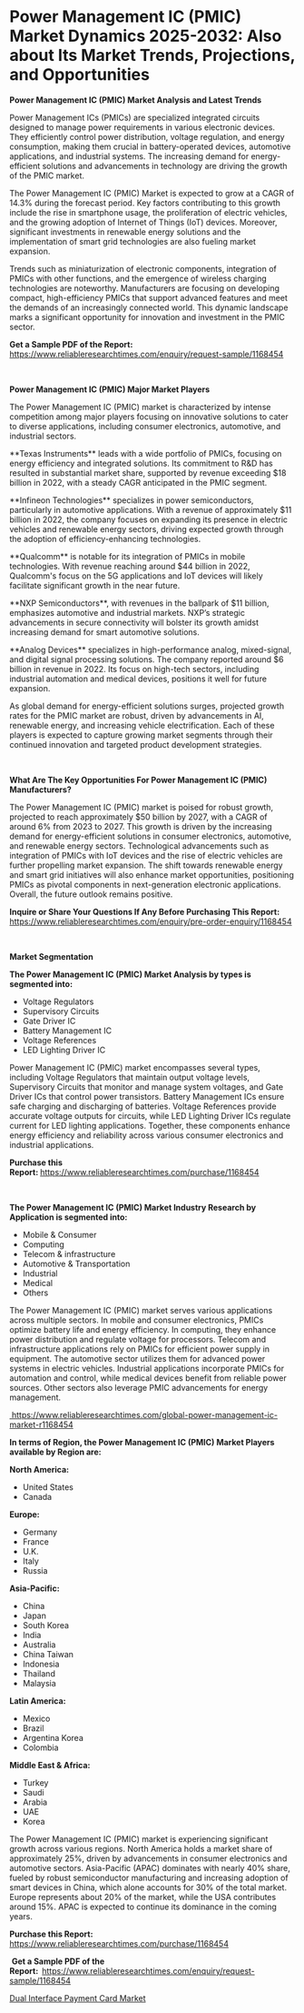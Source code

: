 <p><h1>Power Management IC (PMIC) Market Dynamics 2025-2032: Also about Its Market Trends, Projections, and Opportunities</h1></p><p><strong>Power Management IC (PMIC) Market Analysis and Latest Trends</strong></p>
<p><p>Power Management ICs (PMICs) are specialized integrated circuits designed to manage power requirements in various electronic devices. They efficiently control power distribution, voltage regulation, and energy consumption, making them crucial in battery-operated devices, automotive applications, and industrial systems. The increasing demand for energy-efficient solutions and advancements in technology are driving the growth of the PMIC market.</p><p>The Power Management IC (PMIC) Market is expected to grow at a CAGR of 14.3% during the forecast period. Key factors contributing to this growth include the rise in smartphone usage, the proliferation of electric vehicles, and the growing adoption of Internet of Things (IoT) devices. Moreover, significant investments in renewable energy solutions and the implementation of smart grid technologies are also fueling market expansion. </p><p>Trends such as miniaturization of electronic components, integration of PMICs with other functions, and the emergence of wireless charging technologies are noteworthy. Manufacturers are focusing on developing compact, high-efficiency PMICs that support advanced features and meet the demands of an increasingly connected world. This dynamic landscape marks a significant opportunity for innovation and investment in the PMIC sector.</p></p>
<p><strong>Get a Sample PDF of the Report:&nbsp;</strong> <a href="https://www.reliableresearchtimes.com/enquiry/request-sample/1168454?utm_campaign=2451&utm_medium=2&utm_source=Github&utm_content=ia&utm_term=13022025&utm_id=power-management-ic-pmic">https://www.reliableresearchtimes.com/enquiry/request-sample/1168454</a></p>
<p>&nbsp;</p>
<p><strong>Power Management IC (PMIC) Major Market Players</strong></p>
<p><p>The Power Management IC (PMIC) market is characterized by intense competition among major players focusing on innovative solutions to cater to diverse applications, including consumer electronics, automotive, and industrial sectors.</p><p>**Texas Instruments** leads with a wide portfolio of PMICs, focusing on energy efficiency and integrated solutions. Its commitment to R&D has resulted in substantial market share, supported by revenue exceeding $18 billion in 2022, with a steady CAGR anticipated in the PMIC segment.</p><p>**Infineon Technologies** specializes in power semiconductors, particularly in automotive applications. With a revenue of approximately $11 billion in 2022, the company focuses on expanding its presence in electric vehicles and renewable energy sectors, driving expected growth through the adoption of efficiency-enhancing technologies.</p><p>**Qualcomm** is notable for its integration of PMICs in mobile technologies. With revenue reaching around $44 billion in 2022, Qualcomm's focus on the 5G applications and IoT devices will likely facilitate significant growth in the near future.</p><p>**NXP Semiconductors**, with revenues in the ballpark of $11 billion, emphasizes automotive and industrial markets. NXP’s strategic advancements in secure connectivity will bolster its growth amidst increasing demand for smart automotive solutions.</p><p>**Analog Devices** specializes in high-performance analog, mixed-signal, and digital signal processing solutions. The company reported around $6 billion in revenue in 2022. Its focus on high-tech sectors, including industrial automation and medical devices, positions it well for future expansion.</p><p>As global demand for energy-efficient solutions surges, projected growth rates for the PMIC market are robust, driven by advancements in AI, renewable energy, and increasing vehicle electrification. Each of these players is expected to capture growing market segments through their continued innovation and targeted product development strategies.</p></p>
<p>&nbsp;</p>
<p><strong>What Are The Key Opportunities For Power Management IC (PMIC) Manufacturers?</strong></p>
<p><p>The Power Management IC (PMIC) market is poised for robust growth, projected to reach approximately $50 billion by 2027, with a CAGR of around 6% from 2023 to 2027. This growth is driven by the increasing demand for energy-efficient solutions in consumer electronics, automotive, and renewable energy sectors. Technological advancements such as integration of PMICs with IoT devices and the rise of electric vehicles are further propelling market expansion. The shift towards renewable energy and smart grid initiatives will also enhance market opportunities, positioning PMICs as pivotal components in next-generation electronic applications. Overall, the future outlook remains positive.</p></p>
<p><strong>Inquire or Share Your Questions If Any Before Purchasing This Report:</strong> <a href="https://www.reliableresearchtimes.com/enquiry/pre-order-enquiry/1168454?utm_campaign=2451&utm_medium=2&utm_source=Github&utm_content=ia&utm_term=13022025&utm_id=power-management-ic-pmic">https://www.reliableresearchtimes.com/enquiry/pre-order-enquiry/1168454</a></p>
<p>&nbsp;</p>
<p><strong>Market Segmentation</strong></p>
<p><strong>The Power Management IC (PMIC) Market Analysis by types is segmented into:</strong></p>
<p><ul><li>Voltage Regulators</li><li>Supervisory Circuits</li><li>Gate Driver IC</li><li>Battery Management IC</li><li>Voltage References</li><li>LED Lighting Driver IC</li></ul></p>
<p><p>Power Management IC (PMIC) market encompasses several types, including Voltage Regulators that maintain output voltage levels, Supervisory Circuits that monitor and manage system voltages, and Gate Driver ICs that control power transistors. Battery Management ICs ensure safe charging and discharging of batteries. Voltage References provide accurate voltage outputs for circuits, while LED Lighting Driver ICs regulate current for LED lighting applications. Together, these components enhance energy efficiency and reliability across various consumer electronics and industrial applications.</p></p>
<p><strong>Purchase this Report:&nbsp;</strong><a href="https://www.reliableresearchtimes.com/purchase/1168454?utm_campaign=2451&utm_medium=2&utm_source=Github&utm_content=ia&utm_term=13022025&utm_id=power-management-ic-pmic">https://www.reliableresearchtimes.com/purchase/1168454</a></p>
<p>&nbsp;</p>
<p><strong>The Power Management IC (PMIC) Market Industry Research by Application is segmented into:</strong></p>
<p><ul><li>Mobile & Consumer</li><li>Computing</li><li>Telecom & infrastructure</li><li>Automotive & Transportation</li><li>Industrial</li><li>Medical</li><li>Others</li></ul></p>
<p><p>The Power Management IC (PMIC) market serves various applications across multiple sectors. In mobile and consumer electronics, PMICs optimize battery life and energy efficiency. In computing, they enhance power distribution and regulate voltage for processors. Telecom and infrastructure applications rely on PMICs for efficient power supply in equipment. The automotive sector utilizes them for advanced power systems in electric vehicles. Industrial applications incorporate PMICs for automation and control, while medical devices benefit from reliable power sources. Other sectors also leverage PMIC advancements for energy management.</p></p>
<p><a href="https://www.reliableresearchtimes.com/global-power-management-ic-market-r1168454?utm_campaign=2451&utm_medium=2&utm_source=Github&utm_content=ia&utm_term=13022025&utm_id=power-management-ic-pmic">&nbsp;https://www.reliableresearchtimes.com/global-power-management-ic-market-r1168454</a></p>
<p><strong>In terms of Region, the Power Management IC (PMIC) Market Players available by Region are:</strong></p>
<p>
    <p> <strong> North America: </strong>
        <ul>
            <li>United States</li>
            <li>Canada</li>
        </ul>
        </p> 
    <p> <strong> Europe: </strong>
        <ul>
            <li>Germany</li>
            <li>France</li>
            <li>U.K.</li>
            <li>Italy</li>
            <li>Russia</li>
        </ul>
        </p> 
    <p> <strong> Asia-Pacific: </strong>
        <ul>
            <li>China</li>
            <li>Japan</li>
            <li>South Korea</li>
            <li>India</li>
            <li>Australia</li>
            <li>China Taiwan</li>
            <li>Indonesia</li>
            <li>Thailand</li>
            <li>Malaysia</li>
        </ul>
        </p> 
    <p> <strong> Latin America: </strong>
        <ul>
            <li>Mexico</li>
            <li>Brazil</li>
            <li>Argentina Korea</li>
            <li>Colombia</li>
        </ul>
        </p> 
    <p> <strong> Middle East & Africa: </strong>
        <ul>
            <li>Turkey</li>
            <li>Saudi</li>
            <li>Arabia</li>
            <li>UAE</li>
            <li>Korea</li>
        </ul>
    </p>
    </p>
<p><p>The Power Management IC (PMIC) market is experiencing significant growth across various regions. North America holds a market share of approximately 25%, driven by advancements in consumer electronics and automotive sectors. Asia-Pacific (APAC) dominates with nearly 40% share, fueled by robust semiconductor manufacturing and increasing adoption of smart devices in China, which alone accounts for 30% of the total market. Europe represents about 20% of the market, while the USA contributes around 15%. APAC is expected to continue its dominance in the coming years.</p></p>
<p><strong>Purchase this Report: </strong><a href="https://www.reliableresearchtimes.com/purchase/1168454?utm_campaign=2451&utm_medium=2&utm_source=Github&utm_content=ia&utm_term=13022025&utm_id=power-management-ic-pmic">https://www.reliableresearchtimes.com/purchase/1168454</a></p>
<p>&nbsp;<strong>Get a Sample PDF of the Report:&nbsp;&nbsp;</strong><a href="https://www.reliableresearchtimes.com/enquiry/request-sample/1168454?utm_campaign=2451&utm_medium=2&utm_source=Github&utm_content=ia&utm_term=13022025&utm_id=power-management-ic-pmic">https://www.reliableresearchtimes.com/enquiry/request-sample/1168454</a></p>
<p><strong></strong></p>
<p><p><a href="https://github.com/semiensamuel72378/Market-Research-Report-List-1/blob/main/dual-interface-payment-card-market.md?utm_campaign=2451&utm_medium=2&utm_source=Github&utm_content=ia&utm_term=13022025&utm_id=power-management-ic-pmic">Dual Interface Payment Card Market</a></p></p>
